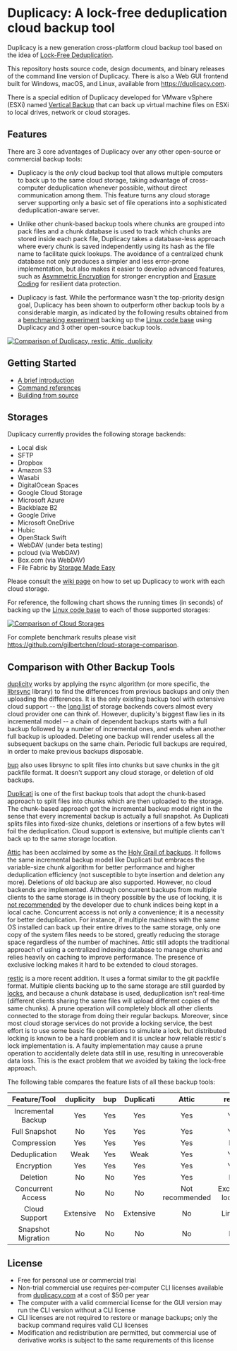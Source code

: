 # Duplicacy: A lock-free deduplication cloud backup tool

Duplicacy is a new generation cross-platform cloud backup tool based on the idea of [Lock-Free Deduplication](https://github.com/gilbertchen/duplicacy/wiki/Lock-Free-Deduplication).  

This repository hosts source code, design documents, and binary releases of the command line version of Duplicacy.  There is also a Web GUI frontend built for Windows, macOS, and Linux, available from https://duplicacy.com.

There is a special edition of Duplicacy developed for VMware vSphere (ESXi) named [Vertical Backup](https://www.verticalbackup.com) that can back up virtual machine files on ESXi to local drives, network or cloud storages.

## Features

There are 3 core advantages of Duplicacy over any other open-source or commercial backup tools:

* Duplicacy is the *only* cloud backup tool that allows multiple computers to back up to the same cloud storage, taking advantage of cross-computer deduplication whenever possible, without direct communication among them.  This feature turns any cloud storage server supporting only a basic set of file operations into a sophisticated deduplication-aware server.  

* Unlike other chunk-based backup tools where chunks are grouped into pack files and a chunk database is used to track which chunks are stored inside each pack file, Duplicacy takes a database-less approach where every chunk is saved independently using its hash as the file name to facilitate quick lookups.  The avoidance of a centralized chunk database not only produces a simpler and less error-prone implementation, but also makes it easier to develop advanced features, such as [Asymmetric Encryption](https://github.com/gilbertchen/duplicacy/wiki/RSA-encryption) for stronger encryption and [Erasure Coding](https://github.com/gilbertchen/duplicacy/wiki/Erasure-coding) for resilient data protection.

* Duplicacy is fast.  While the performance wasn't the top-priority design goal, Duplicacy has been shown to outperform other backup tools by a considerable margin, as indicated by the following results obtained from a [benchmarking experiment](https://github.com/gilbertchen/benchmarking) backing up the [Linux code base](https://github.com/torvalds/linux) using Duplicacy and 3 other open-source backup tools.

[![Comparison of Duplicacy, restic, Attic, duplicity](https://github.com/gilbertchen/duplicacy/blob/master/images/duplicacy_benchmark_speed.png "Comparison of Duplicacy, restic, Attic, duplicity")](https://github.com/gilbertchen/benchmarking)


## Getting Started

* [A brief introduction](https://github.com/gilbertchen/duplicacy/wiki/Quick-Start)
* [Command references](https://github.com/gilbertchen/duplicacy/wiki)
* [Building from source](https://github.com/gilbertchen/duplicacy/wiki/Installation)

## Storages

Duplicacy currently provides the following storage backends:

* Local disk
* SFTP
* Dropbox
* Amazon S3
* Wasabi
* DigitalOcean Spaces
* Google Cloud Storage
* Microsoft Azure
* Backblaze B2
* Google Drive
* Microsoft OneDrive
* Hubic
* OpenStack Swift
* WebDAV (under beta testing)
* pcloud (via WebDAV)
* Box.com (via WebDAV)
* File Fabric by [Storage Made Easy](https://storagemadeeasy.com/)

Please consult the [wiki page](https://github.com/gilbertchen/duplicacy/wiki/Storage-Backends) on how to set up Duplicacy to work with each cloud storage.

For reference, the following chart shows the running times (in seconds) of backing up the [Linux code base](https://github.com/torvalds/linux) to each of those supported storages:


[![Comparison of Cloud Storages](https://github.com/gilbertchen/duplicacy/blob/master/images/duplicacy_benchmark_cloud.png "Comparison of Cloud Storages")](https://github.com/gilbertchen/cloud-storage-comparison)


For complete benchmark results please visit https://github.com/gilbertchen/cloud-storage-comparison.

## Comparison with Other Backup Tools

[duplicity](http://duplicity.nongnu.org) works by applying the rsync algorithm (or more specific, the [librsync](https://github.com/librsync/librsync) library)
to find the differences from previous backups and only then uploading the differences.  It is the only existing backup tool with extensive cloud support -- the [long list](http://duplicity.nongnu.org/duplicity.1.html#sect7) of storage backends covers almost every cloud provider one can think of.  However, duplicity's biggest flaw lies in its incremental model -- a chain of dependent backups starts with a full backup followed by a number of incremental ones, and ends when another full backup is uploaded.  Deleting one backup will render useless all the subsequent backups on the same chain.  Periodic full backups are required, in order to make previous backups disposable.

[bup](https://github.com/bup/bup) also uses librsync to split files into chunks but save chunks in the git packfile format.  It doesn't support any cloud storage, or deletion of old backups.

[Duplicati](https://duplicati.com) is one of the first backup tools that adopt the chunk-based approach to split files into chunks which are then uploaded to the storage.  The chunk-based approach got the incremental backup model right in the sense that every incremental backup is actually a full snapshot.  As Duplicati splits files into fixed-size chunks,  deletions or insertions of a few bytes will foil the deduplication.  Cloud support is extensive, but multiple clients can't back up to the same storage location.

[Attic](https://attic-backup.org) has been acclaimed by some as the [Holy Grail of backups](https://www.stavros.io/posts/holy-grail-backups).  It follows the same incremental backup model like Duplicati but embraces the variable-size chunk algorithm for better performance and higher deduplication efficiency (not susceptible to byte insertion and deletion any more).  Deletions of old backup are also supported.  However, no cloud backends are implemented.  Although concurrent backups from multiple clients to the same storage is in theory possible by the use of locking, it is
[not recommended](http://librelist.com/browser//attic/2014/11/11/backing-up-multiple-servers-into-a-single-repository/#e96345aa5a3469a87786675d65da492b) by the developer due to chunk indices being kept in a local cache.
Concurrent access is not only a convenience; it is a necessity for better deduplication.  For instance, if multiple machines with the same OS installed can back up their entire drives to the same storage, only one copy of the system files needs to be stored, greatly reducing the storage space regardless of the number of machines.  Attic still adopts the traditional approach of using a centralized indexing database to manage chunks and relies heavily on caching to improve performance.  The presence of exclusive locking makes it hard to be extended to cloud storages.

[restic](https://restic.github.io) is a more recent addition. It uses a format similar to the git packfile format.  Multiple clients backing up to the same storage are still guarded by
[locks](https://github.com/restic/restic/blob/master/doc/Design.md#locks), and because a chunk database is used, deduplication isn't real-time (different clients sharing the same files will upload different copies of the same chunks).  A prune operation will completely block all other clients connected to the storage from doing their regular backups.  Moreover, since most cloud storage services do not provide a locking service, the best effort is to use some basic file operations to simulate a lock, but distributed locking is known to be a hard problem and it is unclear how reliable restic's lock implementation is.  A faulty implementation may cause a prune operation to accidentally delete data still in use, resulting in unrecoverable data loss.  This is the exact problem that we avoided by taking the lock-free approach.


The following table compares the feature lists of all these backup tools:


| Feature/Tool       | duplicity | bup | Duplicati         | Attic           | restic            | **Duplicacy** |
|:------------------:|:---------:|:---:|:-----------------:|:---------------:|:-----------------:|:-------------:|
| Incremental Backup | Yes       | Yes | Yes               | Yes             | Yes               | **Yes**       |
| Full Snapshot      | No        | Yes | Yes               | Yes             | Yes               | **Yes**       |
| Compression        | Yes       | Yes | Yes               | Yes             | No                | **Yes**       |
| Deduplication      | Weak      | Yes | Weak              | Yes             | Yes               | **Yes**       |
| Encryption         | Yes       | Yes | Yes               | Yes             | Yes               | **Yes**       |
| Deletion           | No        | No  | Yes               | Yes             | No                | **Yes**       |
| Concurrent Access  | No        | No  | No                | Not recommended | Exclusive locking | **Lock-free** |
| Cloud Support      | Extensive | No  | Extensive         | No              | Limited           | **Extensive** |
| Snapshot Migration | No        | No  | No                | No              | No                | **Yes**       |

## License

* Free for personal use or commercial trial
* Non-trial commercial use requires per-computer CLI licenses available from [duplicacy.com](https://duplicacy.com/buy.html) at a cost of $50 per year
* The computer with a valid commercial license for the GUI version may run the CLI version without a CLI license
* CLI licenses are not required to restore or manage backups; only the backup command requires valid CLI licenses
* Modification and redistribution are permitted, but commercial use of derivative works is subject to the same requirements of this license
